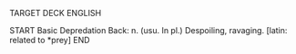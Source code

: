 TARGET DECK
ENGLISH

START
Basic
Depredation
Back: n. (usu. In pl.) Despoiling, ravaging. [latin: related to *prey]
END
